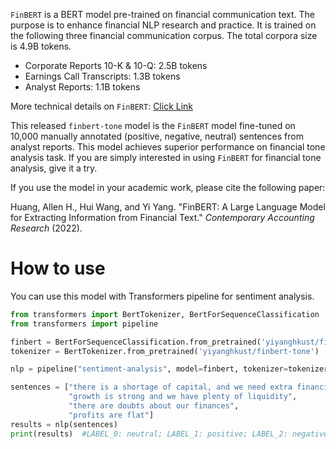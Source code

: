 `FinBERT` is a BERT model pre-trained on financial communication text. The purpose is to enhance financial NLP research and practice. It is trained on the following three financial communication corpus. The total corpora size is 4.9B tokens.
- Corporate Reports 10-K & 10-Q: 2.5B tokens
- Earnings Call Transcripts: 1.3B tokens
- Analyst Reports: 1.1B tokens

More technical details on `FinBERT`: [Click Link](https://github.com/yya518/FinBERT)

This released `finbert-tone` model is the `FinBERT` model fine-tuned on 10,000 manually annotated (positive, negative, neutral) sentences from analyst reports. This model achieves superior performance on financial tone analysis task. If you are simply interested in using `FinBERT` for financial tone analysis, give it a try.

If you use the model in your academic work, please cite the following paper:

Huang, Allen H., Hui Wang, and Yi Yang. "FinBERT: A Large Language Model for Extracting Information from Financial Text." *Contemporary Accounting Research* (2022).


# How to use 
You can use this model with Transformers pipeline for sentiment analysis.
```python
from transformers import BertTokenizer, BertForSequenceClassification
from transformers import pipeline

finbert = BertForSequenceClassification.from_pretrained('yiyanghkust/finbert-tone',num_labels=3)
tokenizer = BertTokenizer.from_pretrained('yiyanghkust/finbert-tone')

nlp = pipeline("sentiment-analysis", model=finbert, tokenizer=tokenizer)

sentences = ["there is a shortage of capital, and we need extra financing",  
             "growth is strong and we have plenty of liquidity", 
             "there are doubts about our finances", 
             "profits are flat"]
results = nlp(sentences)
print(results)  #LABEL_0: neutral; LABEL_1: positive; LABEL_2: negative

```